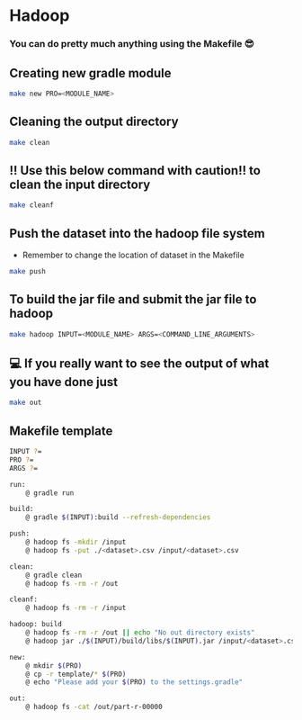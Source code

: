 # Hadoop

### **You can do pretty much anything using the Makefile 😎**

## Creating new gradle module
```bash
make new PRO=<MODULE_NAME>
```

## Cleaning the output directory
```bash
make clean
```

## ‼️ Use this below command with caution‼️ to clean the input directory
```bash
make cleanf
```

## Push the dataset into the hadoop file system
- Remember to change the location of dataset in the Makefile
```bash
make push
```

## To build the jar file and submit the jar file to hadoop
```bash
make hadoop INPUT=<MODULE_NAME> ARGS=<COMMAND_LINE_ARGUMENTS>
```

## 💻 If you really want to see the output of what you have done just
``` bash 
make out 
```

## Makefile template
```bash
INPUT ?=
PRO ?=
ARGS ?=

run:
	@ gradle run

build:
	@ gradle $(INPUT):build --refresh-dependencies

push:
	@ hadoop fs -mkdir /input
	@ hadoop fs -put ./<dataset>.csv /input/<dataset>.csv

clean: 
	@ gradle clean
	@ hadoop fs -rm -r /out

cleanf:
	@ hadoop fs -rm -r /input

hadoop: build
	@ hadoop fs -rm -r /out || echo "No out directory exists"
	@ hadoop jar ./$(INPUT)/build/libs/$(INPUT).jar /input/<dataset>.csv /out $(ARGS)

new: 
	@ mkdir $(PRO)
	@ cp -r template/* $(PRO)
	@ echo "Please add your $(PRO) to the settings.gradle"

out:
	@ hadoop fs -cat /out/part-r-00000
```
